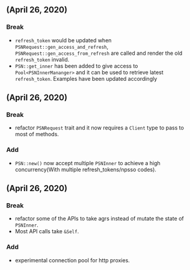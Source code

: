 (April 26, 2020)
----------------------
### Break
- `refresh_token` would be updated when `PSNRequest::gen_access_and_refresh`, `PSNRequest::gen_access_from_refresh` are called and render the old `refresh_token` invalid. 
- `PSN::get_inner` has been added to give access to `Pool<PSNInnerMananger>` and it can be used to retrieve latest `refresh_token`. Examples have been updated accordingly

(April 26, 2020)
----------------------
### Break
- refactor `PSNRequest` trait and it now requires a `Client` type to pass to most of methods.
### Add
- `PSN::new()` now accept multiple `PSNInner` to achieve a high concurrency(With multiple refresh_tokens/npsso codes).

(April 26, 2020)
----------------------
### Break
- refactor some of the APIs to take agrs instead of mutate the state of `PSNInner`.
- Most API calls take `&Self`.

### Add
- experimental connection pool for http proxies.